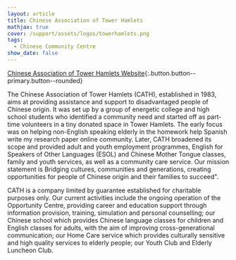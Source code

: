 ```yaml
---
layout: article
title: Chinese Association of Tower Hamlets
mathjax: true
cover: /support/assets/logos/towerhamlets.png
tags:
  - Chinese Community Centre
show_date: false
---
```


[Chinese Association of Tower Hamlets Website](https://thchinese.org.uk){:.button.button--primary.button--rounded}


The Chinese Association of Tower Hamlets (CATH), established in 1983, aims at providing assistance and support to disadvantaged people of Chinese origin. It was set up by a group of energetic college and high school students who identified a community need and started off as part-time volunteers in a tiny donated space in Tower Hamlets. The early focus was on helping non-English speaking elderly in the homework help Spanish write my research paper online community. Later, CATH broadened its scope and provided adult and youth employment programmes, English for Speakers of Other Languages (ESOL) and Chinese Mother Tongue classes, family and youth services, as well as a community care service. Our mission statement is Bridging cultures, communities and generations, creating opportunities for people of Chinese origin and their families to succeed".

CATH is a company limited by guarantee established for charitable purposes only. Our current activities include the ongoing operation of the Opportunity Centre, providing career and education support through information provision, training, simulation and personal counselling; our Chinese school which provides Chinese language classes for children and English classes for adults‚ with the aim of improving cross-generational communication; our Home Care service which provides culturally sensitive and high quality services to elderly people; our Youth Club and Elderly Luncheon Club.
